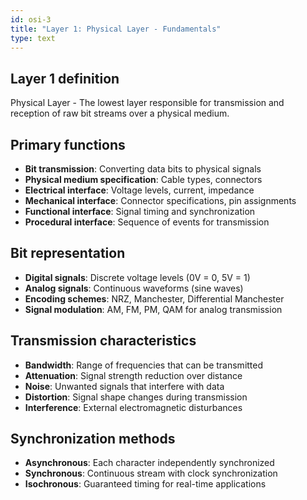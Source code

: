 ```yaml
---
id: osi-3
title: "Layer 1: Physical Layer - Fundamentals"
type: text
---
```



## Layer 1 definition

Physical Layer - The lowest layer responsible for transmission and reception of raw bit streams over a physical medium.

## Primary functions

- **Bit transmission**: Converting data bits to physical signals
- **Physical medium specification**: Cable types, connectors
- **Electrical interface**: Voltage levels, current, impedance
- **Mechanical interface**: Connector specifications, pin assignments
- **Functional interface**: Signal timing and synchronization
- **Procedural interface**: Sequence of events for transmission

## Bit representation

- **Digital signals**: Discrete voltage levels (0V = 0, 5V = 1)
- **Analog signals**: Continuous waveforms (sine waves)
- **Encoding schemes**: NRZ, Manchester, Differential Manchester
- **Signal modulation**: AM, FM, PM, QAM for analog transmission

## Transmission characteristics

- **Bandwidth**: Range of frequencies that can be transmitted
- **Attenuation**: Signal strength reduction over distance
- **Noise**: Unwanted signals that interfere with data
- **Distortion**: Signal shape changes during transmission
- **Interference**: External electromagnetic disturbances

## Synchronization methods

- **Asynchronous**: Each character independently synchronized
- **Synchronous**: Continuous stream with clock synchronization
- **Isochronous**: Guaranteed timing for real-time applications